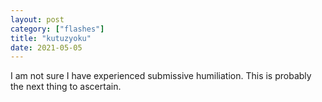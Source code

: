 ```yaml
---
layout: post
category: ["flashes"]
title: "kutuzyoku"
date: 2021-05-05
---
```


I am not sure I have experienced submissive humiliation. This is probably the next thing to ascertain.